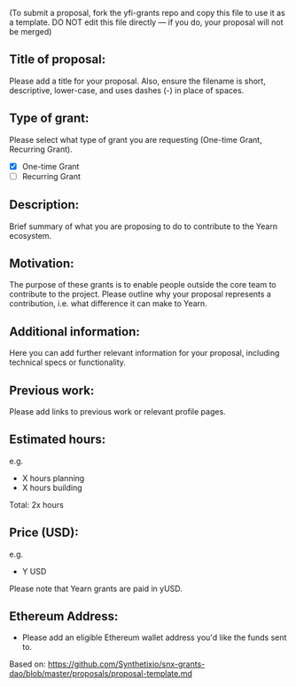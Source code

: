 (To submit a proposal, fork the yfi-grants repo and copy this file to use it as a template. DO NOT edit this file directly — if you do, your proposal will not be merged)

## Title of proposal: 
Please add a title for your proposal. Also, ensure the filename is short, descriptive, lower-case, and uses dashes (-) in place of spaces. 

## Type of grant: 
Please select what type of grant you are requesting (One-time Grant, Recurring Grant). 
- [X] One-time Grant
- [ ] Recurring Grant

## Description: 
Brief summary of what you are proposing to do to contribute to the Yearn ecosystem. 

## Motivation: 
The purpose of these grants is to enable people outside the core team to contribute to the project. 
Please outline why your proposal represents a contribution, i.e. what difference it can make to Yearn. 

## Additional information: 
Here you can add further relevant information for your proposal, including technical specs or functionality. 

## Previous work: 
Please add links to previous work or relevant profile pages. 

## Estimated hours: 
e.g. 
- X hours planning
- X hours building

Total: 2x hours

## Price (USD): 
e.g. 
- Y USD 

Please note that Yearn grants are paid in yUSD.  

## Ethereum Address: 
- Please add an eligible Ethereum wallet address you'd like the funds sent to. 


Based on: https://github.com/Synthetixio/snx-grants-dao/blob/master/proposals/proposal-template.md
